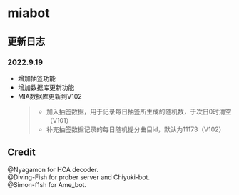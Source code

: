 # miabot

## 更新日志

### 2022.9.19

* 增加抽签功能  
* 增加数据库更新功能  
* MIA数据库更新到V102  
  >* 加入抽签数据，用于记录每日抽签所生成的随机数，于次日0时清空（V101）  
  >* 补充抽签数据记录的每日随机提分曲目id，默认为11173（V102）  

## Credit

@Nyagamon for HCA decoder.  
@Diving-Fish for prober server and Chiyuki-bot.  
@Simon-f1sh for Ame_bot.
